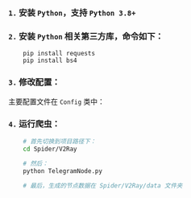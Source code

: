 ### `1.` 安装  `Python`，支持 `Python 3.8+`


### `2.` 安装  `Python`  相关第三方库，命令如下：

```shell
    pip install requests
    pip install bs4
```


### `3.` 修改配置：

主要配置文件在 `Config` 类中：


### `4.` 运行爬虫：
```bash
    # 首先切换到项目路径下：    
    cd Spider/V2Ray
    
    # 然后： 
    python TelegramNode.py

    # 最后，生成的节点数据在 Spider/V2Ray/data 文件夹
```
